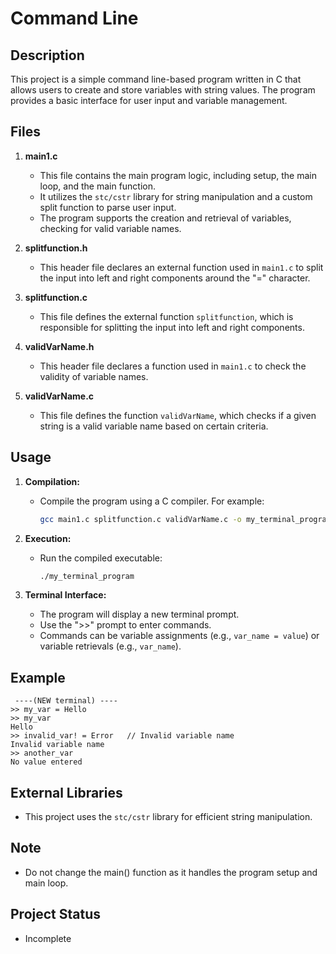 # Command Line

## Description
This project is a simple command line-based program written in C that allows users to create and store variables with string values. The program provides a basic interface for user input and variable management.

## Files
1. **main1.c**
   - This file contains the main program logic, including setup, the main loop, and the main function.
   - It utilizes the `stc/cstr` library for string manipulation and a custom split function to parse user input.
   - The program supports the creation and retrieval of variables, checking for valid variable names.

2. **splitfunction.h**
   - This header file declares an external function used in `main1.c` to split the input into left and right components around the "=" character.

3. **splitfunction.c**
   - This file defines the external function `splitfunction`, which is responsible for splitting the input into left and right components.

4. **validVarName.h**
   - This header file declares a function used in `main1.c` to check the validity of variable names.

5. **validVarName.c**
   - This file defines the function `validVarName`, which checks if a given string is a valid variable name based on certain criteria.

## Usage
1. **Compilation:**
   - Compile the program using a C compiler. For example:
     ```bash
     gcc main1.c splitfunction.c validVarName.c -o my_terminal_program
     ```

2. **Execution:**
   - Run the compiled executable:
     ```bash
     ./my_terminal_program
     ```

3. **Terminal Interface:**
   - The program will display a new terminal prompt.
   - Use the ">>" prompt to enter commands.
   - Commands can be variable assignments (e.g., `var_name = value`) or variable retrievals (e.g., `var_name`).

## Example
```plaintext
 ----(NEW terminal) ----
>> my_var = Hello
>> my_var
Hello
>> invalid_var! = Error   // Invalid variable name
Invalid variable name
>> another_var
No value entered
```

## External Libraries
   - This project uses the `stc/cstr` library for efficient string manipulation.

## Note
   - Do not change the main() function as it handles the program setup and main loop.


## Project Status
   - Incomplete